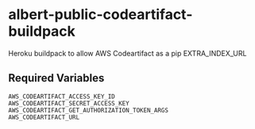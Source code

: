 # albert-public-codeartifact-buildpack
Heroku buildpack to allow AWS Codeartifact as a pip EXTRA_INDEX_URL

## Required Variables
```
AWS_CODEARTIFACT_ACCESS_KEY_ID
AWS_CODEARTIFACT_SECRET_ACCESS_KEY
AWS_CODEARTIFACT_GET_AUTHORIZATION_TOKEN_ARGS
AWS_CODEARTIFACT_URL
```
